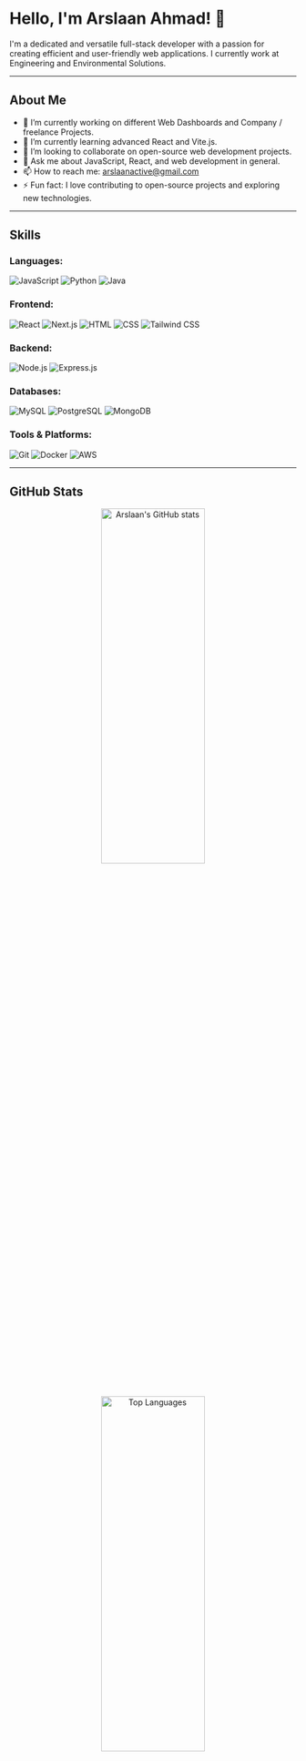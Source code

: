 # Hello, I'm Arslaan Ahmad! 👋

I'm a dedicated and versatile full-stack developer with a passion for creating efficient and user-friendly web applications. I currently work at Engineering and Environmental Solutions.

---

## About Me

- 🔭 I’m currently working on different Web Dashboards and Company / freelance Projects.
- 🌱 I’m currently learning advanced React and Vite.js.
- 👯 I’m looking to collaborate on open-source web development projects.
- 💬 Ask me about JavaScript, React, and web development in general.
- 📫 How to reach me: [arslaanactive@gmail.com](mailto:arslaanactive@gmail.com)
- ⚡ Fun fact: I love contributing to open-source projects and exploring new technologies.

---

## Skills

### Languages:
![JavaScript](https://img.shields.io/badge/JavaScript-F7DF1E?style=for-the-badge&logo=javascript&logoColor=black)
![Python](https://img.shields.io/badge/Python-3776AB?style=for-the-badge&logo=python&logoColor=white)
![Java](https://img.shields.io/badge/Java-007396?style=for-the-badge&logo=java&logoColor=white)

### Frontend:
![React](https://img.shields.io/badge/React-20232A?style=for-the-badge&logo=react&logoColor=61DAFB)
![Next.js](https://img.shields.io/badge/Next.js-000000?style=for-the-badge&logo=nextdotjs&logoColor=white)
![HTML](https://img.shields.io/badge/HTML-E34F26?style=for-the-badge&logo=html5&logoColor=white)
![CSS](https://img.shields.io/badge/CSS-1572B6?style=for-the-badge&logo=css3&logoColor=white)
![Tailwind CSS](https://img.shields.io/badge/Tailwind_CSS-38B2AC?style=for-the-badge&logo=tailwind-css&logoColor=white)

### Backend:
![Node.js](https://img.shields.io/badge/Node.js-339933?style=for-the-badge&logo=nodedotjs&logoColor=white)
![Express.js](https://img.shields.io/badge/Express.js-000000?style=for-the-badge&logo=express&logoColor=white)

### Databases:
![MySQL](https://img.shields.io/badge/MySQL-4479A1?style=for-the-badge&logo=mysql&logoColor=white)
![PostgreSQL](https://img.shields.io/badge/PostgreSQL-336791?style=for-the-badge&logo=postgresql&logoColor=white)
![MongoDB](https://img.shields.io/badge/MongoDB-47A248?style=for-the-badge&logo=mongodb&logoColor=white)

### Tools & Platforms:
![Git](https://img.shields.io/badge/Git-F05032?style=for-the-badge&logo=git&logoColor=white)
![Docker](https://img.shields.io/badge/Docker-2496ED?style=for-the-badge&logo=docker&logoColor=white)
![AWS](https://img.shields.io/badge/AWS-232F3E?style=for-the-badge&logo=amazon-aws&logoColor=white)

---

## GitHub Stats

<p align="center">
  <img src="https://github-readme-stats.vercel.app/api?username=Arslaan027&show_icons=true&theme=radical" alt="Arslaan's GitHub stats" width="60%" height="40%" />
  <img src="https://github-readme-stats.vercel.app/api/top-langs/?username=Arslaan027&layout=compact&theme=radical" alt="Top Languages" width="60%" height="40%"/>
  <img src="https://github-profile-summary-cards.vercel.app/api/cards/profile-details?username=Arslaan027&theme=radical" alt="Profile Details" width="60%" height="40%" />
</p>

---

## Contact

<p align="center">
  <a href="https://www.linkedin.com/in/arslaan-ahmad-185a58221/">
    <img src="https://img.shields.io/badge/LinkedIn-0077B5?style=for-the-badge&logo=linkedin&logoColor=white" alt="LinkedIn" />
  </a>
  <a href="mailto:arslaanactive@gmail.com">
    <img src="https://img.shields.io/badge/Email-D14836?style=for-the-badge&logo=gmail&logoColor=white" alt="Email" />
  </a>
</p>

---
